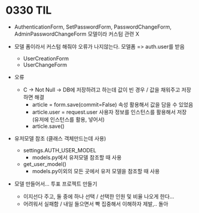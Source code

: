 # 0330 TIL



* AuthenticationForm, SetPasswordForm, PasswordChangeForm, AdminPasswordChangeForm 모델이라 커스텀 관련 X

* 모델 폼이라서 커스텀 해줘야 오류가 나지않는다. 모델폼 => auth.user를 받음
  * UserCreationForm
  * UserChangeForm



* 오류
  * C -> Not Null -> DB에 저장하려고 하는데 값이 빈 경우 / 값을 채워주고 저장하면 해결
    * article = form.save(commit=False) 속성 활용해서 값을 담을 수 있었음
    * article.user = request.user 사용자 정보를  인스턴스를 활용해서 저장 (유저에 인스턴스를 활용, 넣어서)
    * article.save()



* 유저모델 참조 (클래스 객체만드는데 사용)
  * settings.AUTH_USER_MODEL
    * models.py에서 유저모델 참조할 때 사용
  * get_user_model()
    * models.py이외의 모든 곳에서 유저 모델을 참조할 때 사용

* 모델 만들어서... 투표 프로젝트 만들기
  * 이지선다 주고, 둘 중에 하나 선택 / 선택한 인원 및 비율 나오게 한다...
  * 어려워서 실패함 / 내일 들으면서 빡 집중해서 이해하자 제발,.. 돌아